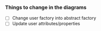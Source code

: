 ### Things to change in the diagrams

- [ ] Change user factory into abstract factory
- [ ] Update user attributes/properties